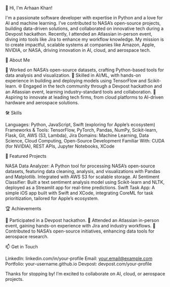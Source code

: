 👋 Hi, I'm Arhaan Khan!

I'm a passionate software developer with expertise in Python and a love for AI and machine learning. I’ve contributed to NASA’s open-source projects, building data-driven solutions, and collaborated on innovative tech during a Devpost hackathon. Recently, I attended an Atlassian in-person event, diving into tools like Jira to enhance my workflow knowledge. My mission is to create impactful, scalable systems at companies like Amazon, Apple, NVIDIA, or NASA, driving innovation in AI, cloud, and aerospace tech.

🚀 About Me

🔬 Worked on NASA’s open-source datasets, crafting Python-based tools for data analysis and visualization.
🧠 Skilled in AI/ML, with hands-on experience in building and deploying models using TensorFlow and Scikit-learn.
🌐 Engaged in the tech community through a Devpost hackathon and an Atlassian event, learning industry-standard tools and collaboration.
🎯 Aspiring to innovate at leading tech firms, from cloud platforms to AI-driven hardware and aerospace solutions.

🛠️ Skills

Languages: Python, JavaScript, Swift (exploring for Apple’s ecosystem)
Frameworks & Tools: TensorFlow, PyTorch, Pandas, NumPy, Scikit-learn, Flask, Git, AWS (S3, Lambda), Jira
Domains: Machine Learning, Data Science, Cloud Computing, Open-Source Development
Familiar With: CUDA (for NVIDIA), REST APIs, Jupyter Notebooks, XCode

🌟 Featured Projects

NASA Data Analyzer: A Python tool for processing NASA’s open-source datasets, featuring data cleaning, analysis, and visualizations with Pandas and Matplotlib. Integrated with AWS S3 for scalable storage.
AI Sentiment Classifier: Built a text sentiment analysis model using Scikit-learn and NLTK, deployed as a Streamlit app for real-time predictions.
Swift Task App: A simple iOS app built with Swift and XCode, integrating CoreML for task prioritization, tailored for Apple’s ecosystem.

🏆 Achievements

🥇 Participated in a Devpost hackathon.
📅 Attended an Atlassian in-person event, gaining hands-on experience with Jira and industry workflows.
🌌 Contributed to NASA’s open-source initiatives, enhancing data tools for aerospace research.

📫 Get in Touch

LinkedIn: linkedin.com/in/your-profile
Email: your.email@example.com
Portfolio: your-username.github.io
Devpost: devpost.com/your-profile

Thanks for stopping by! I’m excited to collaborate on AI, cloud, or aerospace projects.

